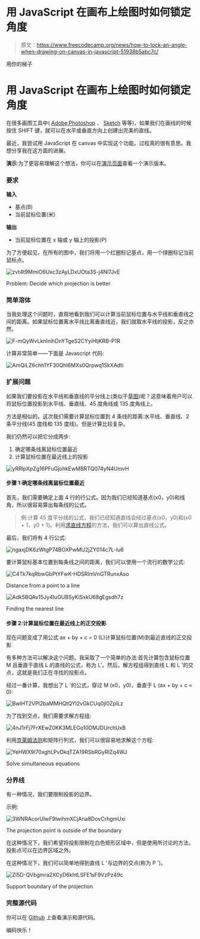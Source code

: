 # 用 JavaScript 在画布上绘图时如何锁定角度

> 原文：<https://www.freecodecamp.org/news/how-to-lock-an-angle-when-drawing-on-canvas-in-javascript-51938b5abc7c/>

用你的梯子

# 用 JavaScript 在画布上绘图时如何锁定角度

在很多画图工具中( [Adobe Photoshop](https://www.adobe.com/products/photoshop.html) 、 [Sketch](https://www.sketchapp.com/) 等等)，如果我们在画线的时候按住 SHIFT 键，就可以在水平或垂直方向上创建出完美的直线。

最近，我尝试用 JavaScript 在 canvas 中实现这个功能。过程真的很有意思。我想分享我在这方面的进展。

**演示**:为了更容易理解这个想法，你可以在[演示页面](https://ittus.github.io/draw-lock-angle/)查看一个演示版本。

### 要求

**输入**

*   基点(B)
*   当前鼠标位置(米)

**输出**

*   当前鼠标位置在 x 轴或 y 轴上的投影(P)

为了方便起见，在所有的图中，我们将用一个红圈标记基点，用一个绿圈标记当前鼠标点。

![zvt4t9MmiO6Uxc3zAyLDxUOta3S-j4Nl7JvE](img/6edac68b9b9f135f2ed91278d370c1a9.png)

Problem: Decide which projection is better

### 简单溶体

当我处理这个问题时，直观地看到我们可以计算当前鼠标位置与水平线和垂直线之间的距离。如果鼠标位置离水平线比离垂直线近，我们就取水平线的投影，反之亦然。

![F-mQyWvLknInihDnYTgeS2CYyiHljKRB-P1R](img/18e9002e9363113ce6ae8301f17d5640.png)

计算非常简单——下面是 Javascript 代码:

![AmQiLZ6chh1YF30QhI6MXs0Qrpwq1SkXAdti](img/545e16c6ca355b6cfa042fb578af1462.png)

### 扩展问题

如果我们要投影在水平线和垂直线的平分线上(类似于[草图](https://www.sketchapp.com/))呢？这意味着用户可以将鼠标位置投影到水平线、垂直线、45 度角线或 135 度角线上。

方法是相似的。这次我们需要计算鼠标位置到 4 条线的距离:水平线、垂直线、2 条平分线(45 度线和 135 度线)。但是计算比较复杂。

我们仍然可以把它分成两步:

1.  确定哪条线离鼠标位置最近
2.  计算鼠标位置在最近线上的投影

![yRRlpXpZg16PFuGjohkEwMBRTQ074yN4UmvH](img/c3e4cc1c34d48d7b81517c66efd65027.png)

#### 步骤 1:确定哪条线离鼠标位置最近

首先，我们需要确定上面 4 行的行公式。因为我们已经知道基点(x0，y0)和线角，所以很容易算出每条线的公式。

> 例:计算 45 度平分线的公式，我们已经知道直线会经过基点(x0，y0)和(x0 + 1，y0 + 1)。利用[求直线方程](https://www.wikihow.com/Find-the-Equation-of-a-Line)的方法，我们可以算出直线公式。

最后，我们将有 4 行公式:

![ngaxjDK6zWtgP74BOXPwMU2jZY014c7L-lu6](img/d16e1b0dceb11c771f1c38f4505428ff.png)

要计算鼠标基本位置到每条线之间的距离，我们可以使用一个流行的数学公式:

![C4Tk7kqRbwGbPtYFwK-HDSRlmVnGTRunxAso](img/993a9c74ba321593f75250d6cf104a48.png)

Distance from a point to a line

![Adk5BQAv15Jy4IuGUBSyKiSxkU68gEgsdh7z](img/9b3cabcb39e298d57d63e77981595616.png)

Finding the nearest line

#### 步骤 2:计算鼠标位置在最近线上的正交投影

现在问题变成了用公式 ax + by + c = 0 (L)计算鼠标位置(M)到最近直线的正交投影

有多种方法可以解决这个问题。我采取了一个简单的办法:首先计算包含鼠标位置 M 且垂直于直线 L 的直线的公式，称为 L’。然后，解方程组得到直线 L 和 L '的交点，这就是我们正在寻找的投影点。

经过一番计算，我想出了 L '的公式，穿过 M (x0，y0)，垂直于 L (ax + by + c = 0):

![BwlHT2VPl2baMMHQtQYI2vGkCUq0jl0ZpiLz](img/f663e9abc40d692d50835231b69ffac6.png)

为了找到交点，我们需要求解方程组:

![4nJ1rFj7FrXEwZ0KK3MLEGo10DMJDUrchUxB](img/7e7262b203ed28081aff2063296a7866.png)

利用[克莱姆法则](https://en.wikipedia.org/wiki/Cramer%27s_rule)和矩阵行列式，我们可以很容易地求解这个方程:

![YeHWX9l70xghLPvDkqTZA19RSbRGyRIZq4WJ](img/3527fc375eef63b2332a40299a4d3084.png)

Solve simultaneous equations

### 分界线

有一种情况，我们要限制投影的边界。

示例:

![3WNRAcorUIwF9lwihmXCjAna8DovCrhgmUxi](img/1862c224739ebf18482b84ac16934adc.png)

The projection point is outside of the boundary

在这种情况下，我们希望将投影限制在白色矩形区域中，但是使用所讨论的方法，投影点可以在边界区域之外。

在这种情况下，我们可以简单地得到直线 L '与边界的交点(称为 P ')。

![Zl5D-QVbgmra2XCyD6khtLSFE1sF9VzPz49c](img/525ba44059f4850aee0c197814ab0166.png)

Support boundary of the projection

### **完整源代码**

你可以在 [Github](https://github.com/ittus/draw-lock-angle) 上查看演示和源代码。

编码快乐！